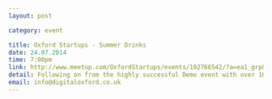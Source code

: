 ```yaml
---
layout: post

category: event

title: Oxford Startups - Summer Drinks 
date: 24.07.2014
time: 7:00pm
link: http://www.meetup.com/OxfordStartups/events/192766542/?a=ea1_grp&rv=ea1
detail: Following on from the highly successful Demo event with over 100 attendees, we're back in our usual venue at the Jam Factory for a summer get together.
email: info@digitaloxford.co.uk
---
```

